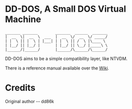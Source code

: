 # DD-DOS, A Small DOS Virtual Machine

```
_______ _______        _______  ______  _______
|  __  \|  __  \  ___  |  __  \/  __  \/ _____/
| |  \ || |  \ | |___| | |  \ || /  \ |\____ \
| |__/ || |__/ |       | |__/ || \__/ |_____\ \
|______/|______/       |______/\______/\______/
```

DD-DOS aims to be a simple compatibility layer, like NTVDM.

There is a reference manual available over the [Wiki](https://github.com/dd86k/dd-dos/wiki).

# Credits

Original author -- dd86k